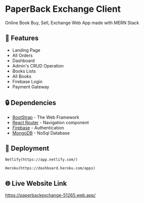 # PaperBack Exchange Client

Online Book Buy, Sell, Exchange Web App made with MERN Stack

## 📄 Features

<ul>
      <li>Landing Page</li>
      <li>All Orders</li>
      <li>Dashboard</li>
      <li>Admin's CRUD Operation</li>
      <li>Books Lists</li>
      <li>All Books</li>
      <li>Firebase Login</li>
      <li>Payment Gateway</li>
</ul>

## 🔒️ Dependencies

* [BootStrap](https://getbootstrap.com/docs/5.0/getting-started/introduction/) - The Web Framework 
* [React Router](https://reactrouter.com/web/guides/quick-start) - Navigation component 
* [Firebase](https://console.firebase.google.com/u/0/) - Authentication 
* [MongoDB](https://docs.mongodb.com/guides/) - NoSql Database 

## 🚀 Deployment 

```
Netlify(https://app.netlify.com/)
```
```
Heroku(https://dashboard.heroku.com/apps)
```

## 🌐 Live  Website Link

https://paperbackexchange-51265.web.app/